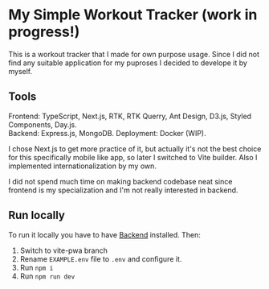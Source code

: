 # My Simple Workout Tracker (work in progress!)
This is a workout tracker that I made for own purpose usage. Since I did not find any suitable application for my puproses I decided to develope it by myself.

## Tools
Frontend: TypeScript, Next.js, RTK, RTK Querry, Ant Design, D3.js, Styled Components, Day.js.
<br>
Backend: Express.js, MongoDB.
Deployment: Docker (WIP).

I chose Next.js to get more practice of it, but actually it's not the best choice for this specifically mobile like app, so later I switched to Vite builder.
Also I implemented internationalization by my own.

I did not spend much time on making backend codebase neat since frontend is my specialization and I'm not really interested in backend.

## Run locally
To run it locally you have to have [Backend](https://github.com/Sv1nnet/mswt-server) installed.
Then:

1. Switch to vite-pwa branch
2. Rename `EXAMPLE.env` file to `.env` and configure it.
3. Run `npm i`
4. Run `npm run dev`
